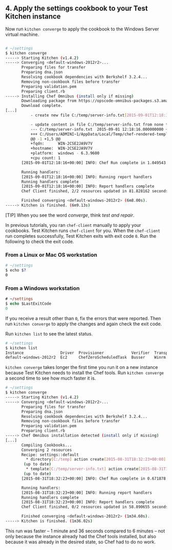 ## 4. Apply the settings cookbook to your Test Kitchen instance

Now run `kitchen converge` to apply the cookbook to the Windows Server virtual machine.

<img src="/assets/images/misc/local_dev_workflow2.png" style="box-shadow: none;" alt=""/>

```bash
# ~/settings
$ kitchen converge
-----> Starting Kitchen (v1.4.2)
-----> Converging <default-windows-2012r2>...
       Preparing files for transfer
       Preparing dna.json
       Resolving cookbook dependencies with Berkshelf 3.2.4...
       Removing non-cookbook files before transfer
       Preparing validation.pem
       Preparing client.rb
-----> Installing Chef Omnibus (install only if missing)
       Downloading package from https://opscode-omnibus-packages.s3.amazonaws.com/windows/2008r2/x86_64/chef-client-12.4.1-1.msi
       Download complete.
[...]
           - create new file C:/temp/server-info.txt[2015-09-01T12:18:16+00:00] INFO: template[C:/temp/server-info.txt] updated file contents C:/temp/server-info.txt

           - update content in file C:/temp/server-info.txt from none to 8384c4
           --- C:/temp/server-info.txt	2015-09-01 12:18:16.000000000 +0000
           +++ C:/Users/ADMINI~1/AppData/Local/Temp/chef-rendered-template20150901-2164-zjeu0t	2015-09-01 12:18:16.000000000 +0000
           @@ -1 +1,5 @@
           +fqdn:      WIN-2CSE2JA9V7V
           +hostname:  WIN-2CSE2JA9V7V
           +platform:  windows - 6.3.9600
           +cpu count: 1
       [2015-09-01T12:18:16+00:00] INFO: Chef Run complete in 1.049543 seconds

       Running handlers:
       [2015-09-01T12:18:16+00:00] INFO: Running report handlers
       Running handlers complete
       [2015-09-01T12:18:16+00:00] INFO: Report handlers complete
       Chef Client finished, 2/2 resources updated in 81.828162 seconds

       Finished converging <default-windows-2012r2> (6m8.00s).
-----> Kitchen is finished. (6m9.13s)
```

[TIP] When you see the word _converge_, think _test and repair_.

In previous tutorials, you ran `chef-client` manually to apply your cookbooks. Test Kitchen runs `chef-client` for you. When the `chef-client` run completes successfully, Test Kitchen exits with exit code `0`. Run the following to check the exit code.

### From a Linux or Mac OS workstation

```bash
# ~/settings
$ echo $?
0
```

### From a Windows workstation

```ps
# ~/settings
$ echo $LastExitCode
0
```

If you receive a result other than `0`, fix the errors that were reported. Then run `kitchen converge` to apply the changes and again check the exit code.

Run `kitchen list` to see the latest status.

```bash
# ~/settings
$ kitchen list
Instance                Driver  Provisioner            Verifier  Transport  Last Action
default-windows-2012r2  Ec2     ChefZeroScheduledTask  Busser    Winrm      Converged
```

`kitchen converge` takes longer the first time you run it on a new instance because Test Kitchen needs to install the Chef tools. Run `kitchen converge` a second time to see how much faster it is.

```bash
# ~/settings
$ kitchen converge
-----> Starting Kitchen (v1.4.2)
-----> Converging <default-windows-2012r2>...
       Preparing files for transfer
       Preparing dna.json
       Resolving cookbook dependencies with Berkshelf 3.2.4...
       Removing non-cookbook files before transfer
       Preparing validation.pem
       Preparing client.rb
-----> Chef Omnibus installation detected (install only if missing)
[...]
       Compiling Cookbooks...
       Converging 2 resources
       Recipe: settings::default
         * directory[C:/temp] action create[2015-08-31T18:32:23+00:00] INFO: Processing directory[C:/temp] action create (settings::default line 6)
        (up to date)
         * template[C:/temp/server-info.txt] action create[2015-08-31T18:32:23+00:00] INFO: Processing template[C:/temp/server-info.txt] action create (settings::default line 8)
        (up to date)
       [2015-08-31T18:32:23+00:00] INFO: Chef Run complete in 0.671878 seconds

       Running handlers:
       [2015-08-31T18:32:23+00:00] INFO: Running report handlers
       Running handlers complete
       [2015-08-31T18:32:23+00:00] INFO: Report handlers complete
       Chef Client finished, 0/2 resources updated in 58.890655 seconds

       Finished converging <default-windows-2012r2> (1m34.60s).
-----> Kitchen is finished. (1m36.02s)
```

This run was faster &ndash; 1 minute and 36 seconds compared to 6 minutes &ndash; not only because the instance already had the Chef tools installed, but also because it was already in the desired state, so Chef had to do no work.
